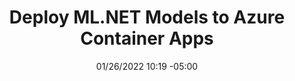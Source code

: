 ---
title: "Deploy ML.NET Models to Azure Container Apps"
resources: 
  - text: "Recording"
    url: "https://yewtu.be/watch?v=1bmGJI2o8_I"    
  - text: "Source code & slides"
    url: "https://github.com/luisquintanilla/ReactorMLNETContainerApps"
  - text: "ML.NET Docs"
    url: "https://docs.microsoft.com/dotnet/machine-learning/"
  - text: "ML.NET Samples"
    url: "https://github.com/dotnet/machinelearning-samples"
  - text: "ML.NET GitHub Repo"
    url: "https://github.com/dotnet/machinelearning"
  - text: "ML.NET Roadmap"
    url: "https://aka.ms/mlnet-roadmap"    
  - text: "Azure Container Apps Docs"
    url: "https://docs.microsoft.com/azure/container-apps/"
  - text: "Spanish version of this talk"
    url: /presentations/mlnet-globalai-2022.html
date: "01/26/2022 10:19 -05:00"
---
